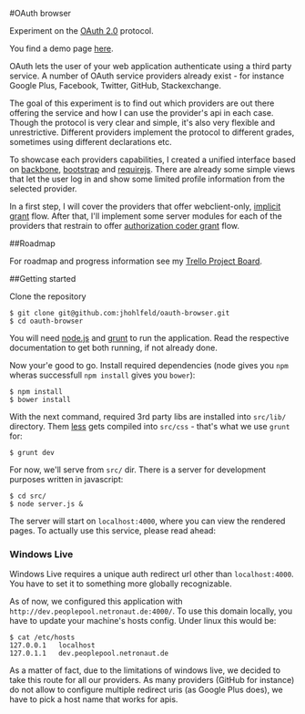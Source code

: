 #OAuth browser

Experiment on the [OAuth 2.0][0] protocol.

You find a demo page [here][30].

OAuth lets the user of your web application authenticate using a third party service. A number of OAuth service providers already exist - for instance Google Plus, Facebook, Twitter, GitHub, Stackexchange. 

The goal of this experiment is to find out which providers are out there offering the service and how I can use the provider's api in each case. Though the protocol is very clear and simple, it's also very flexible and unrestrictive. Different providers implement the protocol to different grades, sometimes using different declarations etc.

To showcase each providers capabilities, I created a unified interface based on [backbone][10], [bootstrap][11] and [requirejs][12]. There are already some simple views that let the user log in and show some limited profile information from the selected provider.

In a first step, I will cover the providers that offer webclient-only, [implicit grant][20] flow. After that, I'll implement some server modules for each of the providers that restrain to offer [authorization coder grant][21] flow.

##Roadmap

For roadmap and progress information see my [Trello Project Board][1].

##Getting started

Clone the repository

    $ git clone git@github.com:jhohlfeld/oauth-browser.git
    $ cd oauth-browser

You will need [node.js][2] and [grunt][3] to run the application. Read the respective documentation to get both running, if not already done.

Now your'e good to go. Install required dependencies (node gives you `npm` wheras successfull `npm install` gives you `bower`):

    $ npm install
    $ bower install

With the next command, required 3rd party libs are installed into `src/lib/` directory. Them [less][5] gets compiled into `src/css` - that's what we use `grunt` for:

    $ grunt dev

For now, we'll serve from `src/` dir. There is a server for development purposes written in javascript:

    $ cd src/
	$ node server.js &

The server will start on `localhost:4000`, where you can view the rendered pages. To actually use this service, please read ahead:

### Windows Live

Windows Live requires a unique auth redirect url other than `localhost:4000`. You have to set it to something more globally recognizable.

As of now, we configured this application with `http://dev.peoplepool.netronaut.de:4000/`. To use this domain locally, you have to update your machine's hosts config. Under linux this would be:

    $ cat /etc/hosts
    127.0.0.1	localhost
	127.0.1.1	dev.peoplepool.netronaut.de

As a matter of fact, due to the limitations of windows live, we decided to take this route for all our providers. As many providers (GitHub for instance) do not allow to configure multiple redirect uris (as Google Plus does), we have to pick a host name that works for apis.


[1]: https://trello.com/b/eiTVEUdf/oauth-browser

[0]: http://oauth.net/2/
[2]: http://nodejs.org/
[3]: http://gruntjs.com/
[4]: http://bower.io/
[5]: http://www.lesscss.de/

[10]: http://backbonejs.org/
[11]: http://getbootstrap.com/
[12]: http://requirejs.org/

[20]: http://tools.ietf.org/html/rfc6749#section-4.2
[21]: http://tools.ietf.org/html/rfc6749#section-4.1

[30]: http://www.netronaut.de/oauth-browser/
